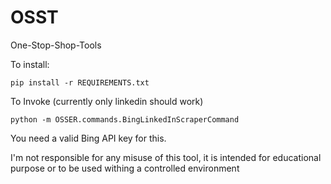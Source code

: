 # OSST
One-Stop-Shop-Tools

To install:
```
pip install -r REQUIREMENTS.txt
```

To Invoke (currently only linkedin should work)
```
python -m OSSER.commands.BingLinkedInScraperCommand
```

You need a valid Bing API key for this.


I'm not responsible for any misuse of this tool, it is intended for educational purpose or to be used withing a controlled environment
